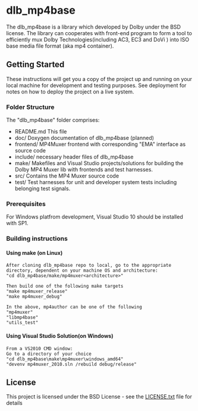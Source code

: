 # dlb_mp4base

The dlb_mp4base is a library which  developed by Dolby under the BSD license. The library can cooperates with front-end program to form a tool to efficiently mux Dolby Technologies(including AC3, EC3 and DoVi ) into ISO base media file format (aka mp4 container).

## Getting Started

These instructions will get you a copy of the project up and running on your local machine for development and testing purposes. See deployment for notes on how to deploy the project on a live system.

### Folder Structure

The "dlb_mp4base" folder comprises:

- README.md         This file
- doc/                       Doxygen documentation of dlb_mp4base (planned)
- frontend/               MP4Muxer frontend with corresponding "EMA" interface as source code
- include/                 necessary header files of dlb_mp4base
- make/                    Makefiles and Visual Studio projects/solutions for building the Dolby MP4 Muxer lib with frontends and test harnesses.
- src/                        Contains the MP4 Muxer source code
- test/                       Test harnesses for unit and developer system tests including belonging test signals.

### Prerequisites

For Windows platfrom development, Visual Studio 10 should be installed with SP1.

### Building instructions

#### Using make (on Linux)

    After cloning dlb_mp4base repo to local, go to the appropriate directory, dependent on your machine OS and architecture:
    "cd dlb_mp4base/make/mp4muxer<architecture>"

    Then build one of the following make targets
    "make mp4muxer_release"
    "make mp4muxer_debug"

    In the above, mp4author can be one of the following
    "mp4muxer"
    "libmp4base"
    "utils_test"

#### Using Visual Studio Solution(on	Windows)

    From a VS2010 CMD window:
    Go to a directory of your choice
    "cd dlb_mp4base\make\mp4muxer\windows_amd64"
    "devenv mp4muxer_2010.sln /rebuild debug/release"


## License

This project is licensed under the BSD License - see the [LICENSE.txt](LICENSE.md) file for details


